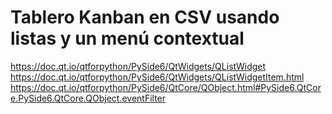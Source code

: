 # Tablero Kanban en CSV usando listas y un menú contextual

https://doc.qt.io/qtforpython/PySide6/QtWidgets/QListWidget
https://doc.qt.io/qtforpython/PySide6/QtWidgets/QListWidgetItem.html
https://doc.qt.io/qtforpython/PySide6/QtCore/QObject.html#PySide6.QtCore.PySide6.QtCore.QObject.eventFilter
